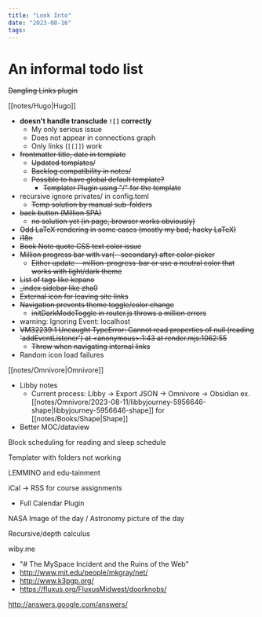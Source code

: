 ```yaml
---
title: "Look Into"
date: "2023-08-16"
tags:
---
```


# An informal todo list

~~Dangling Links plugin~~

[[notes/Hugo|Hugo]] 
- **doesn't handle transclude `![]` correctly**
	- My only serious issue
	- Does not appear in connections graph
	- Only links (`[[]]`) work
- ~~frontmatter title, date in template~~
	- ~~Updated templates/~~
	- ~~Backlog compatibility in notes/~~
	- ~~Possible to have global default template?~~
		- ~~Templater Plugin using "/" for the template~~
- recursive ignore privates/ in config.toml
	- ~~Temp solution by manual sub-folders~~
- ~~back button (Million SPA)~~
	- ~~no solution yet (in page, browser works obviously)~~
- ~~Odd LaTeX rendering in some cases (mostly my bad, hacky LaTeX)~~
- ~~i18n~~
- ~~Book Note quote CSS text color issue~~
- ~~Million progress bar with var(--secondary) after color picker~~
	- ~~Either update --million-progress-bar or use a neutral color that works with light/dark theme~~
- ~~List of tags like kepano~~
- ~~\_index sidebar like zha0~~
- ~~External icon for leaving site links~~
- ~~Navigation prevents theme toggle/color change~~
	- ~~initDarkModeToggle in router.js throws a million errors~~
- warning: Ignoring Event: localhost
- ~~VM32239:1 Uncaught TypeError: Cannot read properties of null (reading 'addEventListener') at \<anonymous>:1:43 at render.mjs:1062:55~~
	- ~~Throw when navigating internal links~~
- Random icon load failures


[[notes/Omnivore|Omnivore]]
- Libby notes
	- Current process: Libby $\to$ Export JSON $\to$ Omnivore $\to$ Obsidian ex. [[notes/Omnivore/2023-08-11/libbyjourney-5956646-shape|libbyjourney-5956646-shape]] for [[notes/Books/Shape|Shape]]
- Better MOC/dataview

Block scheduling for reading and sleep schedule

Templater with folders not working

LEMMINO and edu-tainment

iCal $\to$ RSS for course assignments
- Full Calendar Plugin

NASA Image of the day / Astronomy picture of the day

Recursive/depth calculus

wiby.me
- "# The MySpace Incident and the Ruins of the Web[](https://www.youtube.com/@CaptainKRB)"
- http://www.mit.edu/people/mkgray/net/
- http://www.k3pgp.org/
- https://fluxus.org/FluxusMidwest/doorknobs/

http://answers.google.com/answers/